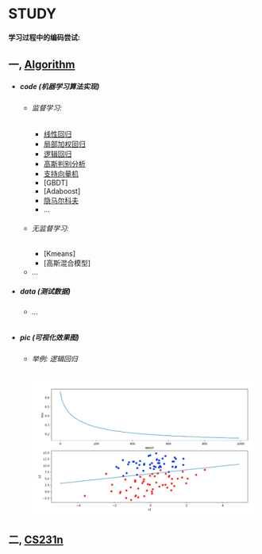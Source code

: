 # STUDY

#### 学习过程中的编码尝试:

## 一, [Algorithm](https://github.com/DoneHome/STUDY/tree/master/algorithm)

*	##### code (机器学习算法实现)
	*	###### 监督学习:
		*	[线性回归](https://github.com/DoneHome/STUDY/blob/master/algorithm/GradientDescent.py)
		*	[局部加权回归](https://github.com/DoneHome/STUDY/blob/master/algorithm/LocalWeightRegression.py)
		*	[逻辑回归](https://github.com/DoneHome/STUDY/blob/master/algorithm/LogisticRegression.py)
		*	[高斯判别分析](https://github.com/DoneHome/STUDY/blob/master/algorithm/GaussianDiscriminantAnalysis.py)
		*	[支持向量机](https://github.com/DoneHome/STUDY/blob/master/algorithm/SupportVectorMachine.py)
		*	[GBDT]
		*	[Adaboost]
		*	[隐马尔科夫](https://github.com/DoneHome/STUDY/blob/master/algorithm/HiddenMarkovModel.py)
		*	...
	*	###### 无监督学习:
		*	[Kmeans]
		*	[高斯混合模型]
	*	... 
	
* 	##### data (测试数据)
	*	###### ...

*	##### pic (可视化效果图)
	*	###### 举例:  *逻辑回归*
		<img src="https://github.com/DoneHome/STUDY/blob/master/algorithm/pic/Logistic_Regression_SGD.png" width = "450" alt="逻辑回归" />


## 二, [CS231n](https://github.com/DoneHome/STUDY/tree/master/cs231n)

